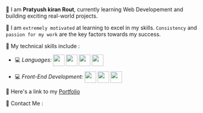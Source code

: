 📌 I am **Pratyush kiran Rout**, currently learning Web Developement and building exciting real-world projects.

📌 I am `extremely motivated` at learning to excel in my skills. `Consistency` and `passion for my work` are the key factors towards my success.

📌 My technical skills include :


 - 💻 *Languages:*  <img align="center" height="30" src="https://img.icons8.com/color/144/000000/javascript.png"/> <img align="center" height="30" src="https://img.icons8.com/ultraviolet/480/000000/html.png"/> <img align="center" height="30" src="https://img.icons8.com/color/48/000000/python.png"/> <img align="center" height="30" src="https://img.icons8.com/color/50/000000/c-plus-plus-logo.png"/>

 - 💻 *Front-End Development:* <img align="center" height="30" src="https://img.icons8.com/color/144/000000/html-5.png"/> <img align="center" height="30" src="https://img.icons8.com/color/144/000000/css3.png"/> <img align="center" height="30" src="https://img.icons8.com/color/144/000000/javascript.png"/> 

 
 
 

📌 Here's a link to my [Portfolio](https://pratyushkiranrout.netlify.app/)


📌 Contact Me :

<!-- [<img align="center" height="40" src="https://img.icons8.com/color/48/000000/hot-article.png"/>](https://hashnode.com/@ankitaB) -->
<!-- [<img align="center" height="40" src="https://img.icons8.com/color/144/000000/linkedin.png"/>](https://www.linkedin.com/in/ankita-bagale1108/) -->
<!-- [<img align="center" height="40" src="https://img.icons8.com/fluent/144/000000/twitter.png"/>](https://twitter.com/AnkitaB1108) -->
<!-- [<img align="center" height="40" src="https://img.icons8.com/fluent/144/000000/instagram-new.png"/>](https://www.instagram.com/ankitab1108/) -->
